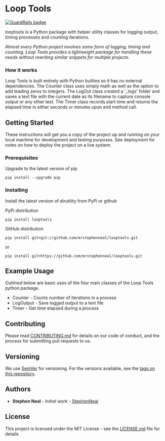 # Loop Tools

[![GuardRails badge](https://badges.production.guardrails.io/mrstephenneal/looptools.svg)](https://www.guardrails.io)

looptools is a Python package with helper utility classes for logging output, timing processes and counting iterations.

_Almost every Python project involves some form of logging, timing and counting.  Loop Tools provides a lightweight package for handling these needs without rewriting similar snippets for multiple projects._


### How it works

Loop Tools is built entirely with Python builtins so it has no external dependencies.  The Counter class uses simply math as well as the option to add leading zeros to integers.  The LogOut class created a '_logs' folder and saves a text file with the current date as its filename to capture console output or any other text.  The Timer class records start time and returns the elapsed time in either seconds or minutes upon end method call.

## Getting Started

These instructions will get you a copy of the project up and running on your local machine for development and testing purposes. See deployment for notes on how to deploy the project on a live system.

### Prerequisites

Upgrade to the latest version of pip

```
pip install --upgrade pip
```

### Installing

Install the latest version of dirutility from PyPi or github

PyPi distribution

```
pip install looptools
```

GitHub distribution

```
pip install git+git://github.com/mrstephenneal/looptools.git
```
or

```
pip install git+https://github.com/mrstephenneal/looptools.git
```

## Example Usage

Outlined below are basic uses of the four main classes of the Loop Tools python package.

* Counter - Counts number of iterations in a process
* LogOutput - Save logged output to a text file
* Timer - Get time elapsed during a process

## Contributing

Please read [CONTRIBUTING.md](https://github.com/mrstephenneal/psdconvert/blob/master/CONTRIBUTING.md) for details on our code of conduct, and the process for submitting pull requests to us.

## Versioning

We use [SemVer](http://semver.org/) for versioning. For the versions available, see the [tags on this repository](https://github.com/psdconvert/tags). 

## Authors

* **Stephen Neal** - *Initial work* - [StephenNeal](https://github.com/mrstephenneal)

## License

This project is licensed under the MIT License - see the [LICENSE.md](LICENSE.md) file for details
